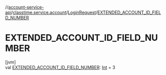 //[account-service-api](../../../index.md)/[classtime.service.account](../index.md)/[LoginRequest](index.md)/[EXTENDED_ACCOUNT_ID_FIELD_NUMBER](-e-x-t-e-n-d-e-d_-a-c-c-o-u-n-t_-i-d_-f-i-e-l-d_-n-u-m-b-e-r.md)

# EXTENDED_ACCOUNT_ID_FIELD_NUMBER

[jvm]\
val [EXTENDED_ACCOUNT_ID_FIELD_NUMBER](-e-x-t-e-n-d-e-d_-a-c-c-o-u-n-t_-i-d_-f-i-e-l-d_-n-u-m-b-e-r.md): [Int](https://kotlinlang.org/api/latest/jvm/stdlib/kotlin/-int/index.html) = 3
